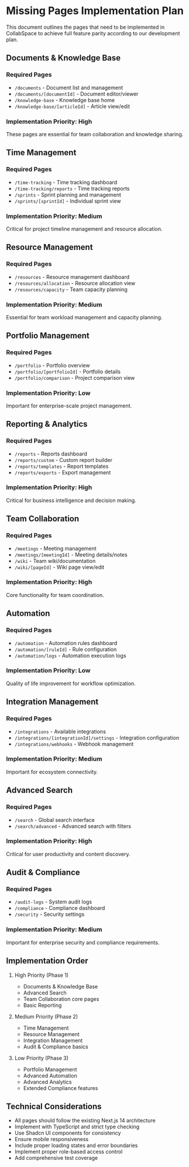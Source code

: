 # Missing Pages Implementation Plan

This document outlines the pages that need to be implemented in CollabSpace to achieve full feature parity according to our development plan.

## Documents & Knowledge Base

### Required Pages
- `/documents` - Document list and management
- `/documents/[documentId]` - Document editor/viewer
- `/knowledge-base` - Knowledge base home
- `/knowledge-base/[articleId]` - Article view/edit

### Implementation Priority: High
These pages are essential for team collaboration and knowledge sharing.

## Time Management

### Required Pages
- `/time-tracking` - Time tracking dashboard
- `/time-tracking/reports` - Time tracking reports
- `/sprints` - Sprint planning and management
- `/sprints/[sprintId]` - Individual sprint view

### Implementation Priority: Medium
Critical for project timeline management and resource allocation.

## Resource Management

### Required Pages
- `/resources` - Resource management dashboard
- `/resources/allocation` - Resource allocation view
- `/resources/capacity` - Team capacity planning

### Implementation Priority: Medium
Essential for team workload management and capacity planning.

## Portfolio Management

### Required Pages
- `/portfolio` - Portfolio overview
- `/portfolio/[portfolioId]` - Portfolio details
- `/portfolio/comparison` - Project comparison view

### Implementation Priority: Low
Important for enterprise-scale project management.

## Reporting & Analytics

### Required Pages
- `/reports` - Reports dashboard
- `/reports/custom` - Custom report builder
- `/reports/templates` - Report templates
- `/reports/exports` - Export management

### Implementation Priority: High
Critical for business intelligence and decision making.

## Team Collaboration

### Required Pages
- `/meetings` - Meeting management
- `/meetings/[meetingId]` - Meeting details/notes
- `/wiki` - Team wiki/documentation
- `/wiki/[pageId]` - Wiki page view/edit

### Implementation Priority: High
Core functionality for team coordination.

## Automation

### Required Pages
- `/automation` - Automation rules dashboard
- `/automation/[ruleId]` - Rule configuration
- `/automation/logs` - Automation execution logs

### Implementation Priority: Low
Quality of life improvement for workflow optimization.

## Integration Management

### Required Pages
- `/integrations` - Available integrations
- `/integrations/[integrationId]/settings` - Integration configuration
- `/integrations/webhooks` - Webhook management

### Implementation Priority: Medium
Important for ecosystem connectivity.

## Advanced Search

### Required Pages
- `/search` - Global search interface
- `/search/advanced` - Advanced search with filters

### Implementation Priority: High
Critical for user productivity and content discovery.

## Audit & Compliance

### Required Pages
- `/audit-logs` - System audit logs
- `/compliance` - Compliance dashboard
- `/security` - Security settings

### Implementation Priority: Medium
Important for enterprise security and compliance requirements.

## Implementation Order

1. High Priority (Phase 1)
   - Documents & Knowledge Base
   - Advanced Search
   - Team Collaboration core pages
   - Basic Reporting

2. Medium Priority (Phase 2)
   - Time Management
   - Resource Management
   - Integration Management
   - Audit & Compliance basics

3. Low Priority (Phase 3)
   - Portfolio Management
   - Advanced Automation
   - Advanced Analytics
   - Extended Compliance features

## Technical Considerations

- All pages should follow the existing Next.js 14 architecture
- Implement with TypeScript and strict type checking
- Use Shadcn UI components for consistency
- Ensure mobile responsiveness
- Include proper loading states and error boundaries
- Implement proper role-based access control
- Add comprehensive test coverage
